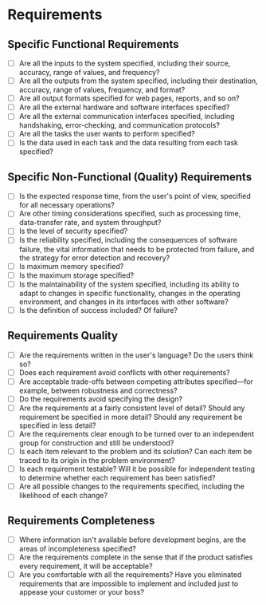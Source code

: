 # Requirements

## Specific Functional Requirements

- [ ] Are all the inputs to the system specified, including their source, accuracy, range of values, and frequency?
- [ ] Are all the outputs from the system specified, including their destination, accuracy, range of values, frequency, and format?
- [ ] Are all output formats specified for web pages, reports, and so on?
- [ ] Are all the external hardware and software interfaces specified?
- [ ] Are all the external communication interfaces specified, including handshaking, error-checking, and communication protocols?
- [ ] Are all the tasks the user wants to perform specified?
- [ ] Is the data used in each task and the data resulting from each task specified?

## Specific Non-Functional (Quality) Requirements

- [ ] Is the expected response time, from the user's point of view, specified for all necessary operations?
- [ ] Are other timing considerations specified, such as processing time, data-transfer rate, and system throughput?
- [ ] Is the level of security specified?
- [ ] Is the reliability specified, including the consequences of software failure, the vital information that needs to be protected from failure, and the strategy for error detection and recovery?
- [ ] Is maximum memory specified?
- [ ] Is the maximum storage specified?
- [ ] Is the maintainability of the system specified, including its ability to adapt to changes in specific functionality, changes in the operating environment, and changes in its interfaces with other software?
- [ ] Is the definition of success included? Of failure?

## Requirements Quality

- [ ] Are the requirements written in the user's language? Do the users think so?
- [ ] Does each requirement avoid conflicts with other requirements?
- [ ] Are acceptable trade-offs between competing attributes specified—for example, between robustness and correctness?
- [ ] Do the requirements avoid specifying the design?
- [ ] Are the requirements at a fairly consistent level of detail? Should any requirement be specified in more detail? Should any requirement be specified in less detail?
- [ ] Are the requirements clear enough to be turned over to an independent group for construction and still be understood?
- [ ] Is each item relevant to the problem and its solution? Can each item be traced to its origin in the problem environment?
- [ ] Is each requirement testable? Will it be possible for independent testing to determine whether each requirement has been satisfied?
- [ ] Are all possible changes to the requirements specified, including the likelihood of each change?

## Requirements Completeness

- [ ] Where information isn't available before development begins, are the areas of incompleteness specified?
- [ ] Are the requirements complete in the sense that if the product satisfies every requirement, it will be acceptable?
- [ ] Are you comfortable with all the requirements? Have you eliminated requirements that are impossible to implement and included just to appease your customer or your boss?
